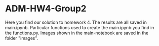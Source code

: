 # ADM-HW4-Group2
 
Here you find our solution to homework 4. The results are all saved in main.ipynb. Particular functions used to create the main.ipynb you find in the functions.py. Images shown in the main-notebook are saved in the folder "images".





